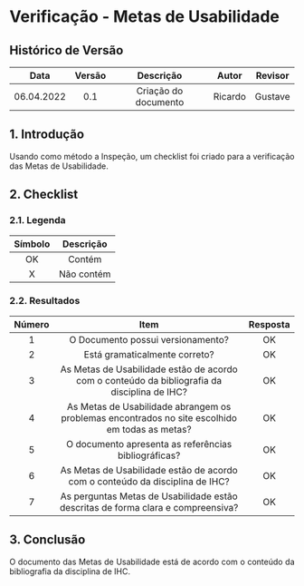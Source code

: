 # Verificação - Metas de Usabilidade


## Histórico de Versão

|  Data  | Versão | Descrição | Autor | Revisor |
| :----: | :----: | :-------: | :---: | :----:  |
| 06.04.2022 | 0.1 | Criação do documento | Ricardo | Gustave |

## 1. Introdução
<p style="text-align: justify;">Usando como método a Inspeção, um checklist foi criado para a verificação das Metas de Usabilidade.
</p>

## 2. Checklist

### 2.1. Legenda

| Símbolo | Descrição |
| :-----: | :-------: |
| OK  | Contém  |
| X | Não contém  |

### 2.2. Resultados

| Número | Item | Resposta |
|:----:|:----:|:----:|
|1|O Documento possui versionamento?|OK|
|2|Está gramaticalmente correto?|OK|
|3|As Metas de Usabilidade estão de acordo com o conteúdo da bibliografia da disciplina de IHC?|OK|
|4|As Metas de Usabilidade abrangem os problemas encontrados no site escolhido em todas as metas?|OK|
|5|O documento apresenta as referências bibliográficas?|OK|
|6|As Metas de Usabilidade estão de acordo com o conteúdo da disciplina de IHC?|OK|
|7|As perguntas Metas de Usabilidade estão descritas de forma clara e compreensiva?|OK|

## 3. Conclusão
<p style="text-align: justify;">O documento das Metas de Usabilidade está de acordo com o conteúdo da bibliografia da disciplina de IHC.
</p>